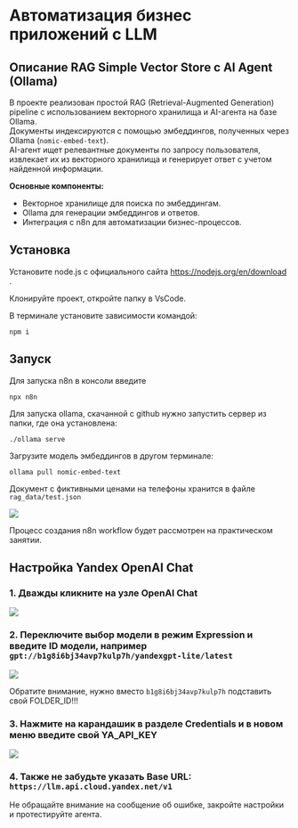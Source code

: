 # Автоматизация бизнес приложений с LLM

## Описание RAG Simple Vector Store с AI Agent (Ollama)

В проекте реализован простой RAG (Retrieval-Augmented Generation) pipeline с использованием векторного хранилища и AI-агента на базе Ollama.  
Документы индексируются с помощью эмбеддингов, полученных через Ollama (`nomic-embed-text`).  
AI-агент ищет релевантные документы по запросу пользователя, извлекает их из векторного хранилища и генерирует ответ с учетом найденной информации.

**Основные компоненты:**
- Векторное хранилище для поиска по эмбеддингам.
- Ollama для генерации эмбеддингов и ответов.
- Интеграция с n8n для автоматизации бизнес-процессов.

## Установка 

Установите node.js с официального сайта https://nodejs.org/en/download .   

Клонируйте проект, откройте папку в VsCode.  

В терминале установите зависимости командой:  

```
npm i
```

## Запуск
Для запуска n8n в консоли введите
```
npx n8n
```

Для запуска ollama, скачанной с github нужно запустить сервер из папки, где она установлена:  
```
./ollama serve
```

Загрузите модель эмбеддингов в другом терминале: 
```
ollama pull nomic-embed-text
```

Документ с фиктивными ценами на телефоны хранится в файле `rag_data/test.json`  

![](img/screen.jpg)

Процесс создания n8n workflow будет рассмотрен на практическом занятии. 

## Настройка Yandex OpenAI Chat

### 1. Дважды кликните на узле OpenAI Chat

![](img/0.jpg)

### 2. Переключите выбор модели в режим Expression и введите ID модели, например `gpt://b1g8i6bj34avp7kulp7h/yandexgpt-lite/latest`

![](img/1.jpg)

Обратите внимание, нужно вместо `b1g8i6bj34avp7kulp7h` подставить свой FOLDER_ID!!!

### 3. Нажмите на карандашик в разделе Credentials и в новом меню введите свой YA_API_KEY

![](img/2.jpg)

### 4. Также не забудьте указать Base URL: `https://llm.api.cloud.yandex.net/v1`  

Не обращайте внимание на сообщение об ошибке, закройте настройки и протестируйте агента.  

